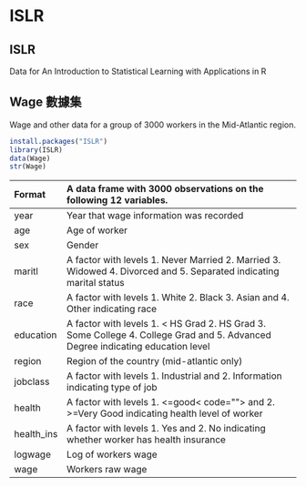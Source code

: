 # ISLR

## ISLR

Data for An Introduction to Statistical Learning with Applications in R

## Wage 數據集

Wage and other data for a group of 3000 workers in the Mid-Atlantic region.

```r
install.packages("ISLR")
library(ISLR)
data(Wage)
str(Wage)
```

| Format | A data frame with 3000 observations on the following 12 variables. |
| :--- | :--- |
| year | Year that wage information was recorded |
| age | Age of worker |
| sex | Gender |
| maritl | A factor with levels 1. Never Married 2. Married 3. Widowed 4. Divorced and 5. Separated indicating marital status |
| race | A factor with levels 1. White 2. Black 3. Asian and 4. Other indicating race |
| education | A factor with levels 1. &lt; HS Grad 2. HS Grad 3. Some College 4. College Grad and 5. Advanced Degree indicating education level |
| region | Region of the country \(mid-atlantic only\) |
| jobclass | A factor with levels 1. Industrial and 2. Information indicating type of job |
| health | A factor with levels 1. &lt;=good&lt; code=""&gt; and 2. &gt;=Very Good indicating health level of worker |
| health\_ins | A factor with levels 1. Yes and 2. No indicating whether worker has health insurance |
| logwage | Log of workers wage |
| wage | Workers raw wage |

